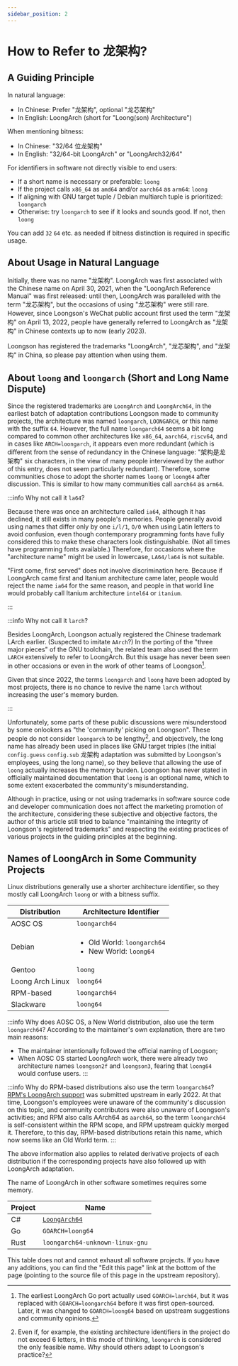 ```yaml
---
sidebar_position: 2
---
```


# How to Refer to 龙架构?

## A Guiding Principle

In natural language:

* In Chinese: Prefer "龙架构", optional "龙芯架构"
* In English: LoongArch (short for "Loong(son) Architecture")

When mentioning bitness:

* In Chinese: "32/64 位龙架构"
* In English: "32/64-bit LoongArch" or "LoongArch32/64"

For identifiers in software not directly visible to end users:

* If a short name is necessary or preferable: `loong`
* If the project calls `x86_64` as `amd64` and/or `aarch64` as `arm64`: `loong`
* If aligning with GNU target tuple / Debian multiarch tuple is prioritized: `loongarch`
* Otherwise: try `loongarch` to see if it looks and sounds good. If not, then `loong`

You can add `32` `64` etc. as needed if bitness distinction is required in specific usage.

## About Usage in Natural Language

Initially, there was no name "龙架构". LoongArch was first associated with the Chinese name on April 30, 2021, when the "LoongArch Reference Manual" was first released: until then, LoongArch was paralleled with the term "龙芯架构", but the occasions of using "龙芯架构" were still rare. However, since Loongson's WeChat public account first used the term "龙架构" on April 13, 2022, people have generally referred to LoongArch as "龙架构" in Chinese contexts up to now (early 2023).

Loongson has registered the trademarks "LoongArch", "龙芯架构", and "龙架构" in China, so please pay attention when using them.

## About `loong` and `loongarch` (Short and Long Name Dispute)

Since the registered trademarks are `LoongArch` and `LoongArch64`, in the earliest batch of adaptation contributions Loongson made to community projects, the architecture was named `loongarch`, `LOONGARCH`, or this name with the suffix `64`. However, the full name `loongarch64` seems a bit long compared to common other architectures like `x86_64`, `aarch64`, `riscv64`, and in cases like `ARCH=loongarch`, it appears even more redundant (which is different from the sense of redundancy in the Chinese language: "架构是龙架构" six characters, in the view of many people interviewed by the author of this entry, does not seem particularly redundant). Therefore, some communities chose to adopt the shorter names `loong` or `loong64` after discussion. This is similar to how many communities call `aarch64` as `arm64`.

:::info Why not call it `la64`?

Because there was once an architecture called `ia64`, although it has declined, it still exists in many people's memories. People generally avoid using names that differ only by one `i/l/1`, `O/0` when using Latin letters to avoid confusion, even though contemporary programming fonts have fully considered this to make these characters look distinguishable. (Not all times have programming fonts available.) Therefore, for occasions where the "architecture name" might be used in lowercase, `LA64/la64` is not suitable.

"First come, first served" does not involve discrimination here. Because if LoongArch came first and Itanium architecture came later, people would reject the name `ia64` for the same reason, and people in that world line would probably call Itanium architecture `intel64` or `itanium`.

:::

:::info Why not call it `larch`?

Besides LoongArch, Loongson actually registered the Chinese trademark LArch earlier. (Suspected to imitate `AArch`?) In the porting of the "three major pieces" of the GNU toolchain, the related team also used the term `LARCH` extensively to refer to LoongArch. But this usage has never been seen in other occasions or even in the work of other teams of Loongson[^1].

Given that since 2022, the terms `loongarch` and `loong` have been adopted by most projects, there is no chance to revive the name `larch` without increasing the user's memory burden.

:::

[^1]: The earliest LoongArch Go port actually used `GOARCH=larch64`, but it was replaced with `GOARCH=loongarch64` before it was first open-sourced. Later, it was changed to `GOARCH=loong64` based on upstream suggestions and community opinions.

Unfortunately, some parts of these public discussions were misunderstood by some onlookers as "the 'community' picking on Loongson". These people do not consider `loongarch` to be lengthy[^2], and objectively, the long name has already been used in places like GNU target triples (the initial `config.guess` `config.sub` 龙架构 adaptation was submitted by Loongson's employees, using the long name), so they believe that allowing the use of `loong` actually increases the memory burden. Loongson has never stated in officially maintained documentation that `loong` is an optional name, which to some extent exacerbated the community's misunderstanding.

[^2]: Even if, for example, the existing architecture identifiers in the project do not exceed 6 letters, in this mode of thinking, `loongarch` is considered the only feasible name. Why should others adapt to Loongson's practice?

Although in practice, using or not using trademarks in software source code and developer communication does not affect the marketing promotion of the architecture, considering these subjective and objective factors, the author of this article still tried to balance "maintaining the integrity of Loongson's registered trademarks" and respecting the existing practices of various projects in the guiding principles at the beginning.

## Names of LoongArch in Some Community Projects

Linux distributions generally use a shorter architecture identifier, so they mostly call LoongArch `loong` or with a bitness suffix.

|Distribution|Architecture Identifier|
|------------|------------------------|
|AOSC OS|`loongarch64`|
|Debian|<ul><li>Old World: `loongarch64`</li><li>New World: `loong64`</li></ul>|
|Gentoo|`loong`|
|Loong Arch Linux|`loong64`|
|RPM-based|`loongarch64`|
|Slackware|`loong64`|

:::info Why does AOSC OS, a New World distribution, also use the term `loongarch64`?
According to the maintainer's own explanation, there are two main reasons:

* The maintainer intentionally followed the official naming of Loogson;
* When AOSC OS started LoongArch work, there were already two architecture names `loongson2f` and `loongson3`, fearing that `loong64` would confuse users.
:::

:::info Why do RPM-based distributions also use the term `loongarch64`?
[RPM's LoongArch support][rpm-loongarch64] was submitted upstream in early 2022. At that time, Loongson's employees were unaware of the community's discussion on this topic, and community contributors were also unaware of Loongson's activities; and RPM also calls AArch64 as `aarch64`, so the term `loongarch64` is self-consistent within the RPM scope, and RPM upstream quickly merged it. Therefore, to this day, RPM-based distributions retain this name, which now seems like an Old World term.
:::

[rpm-loongarch64]: https://github.com/rpm-software-management/rpm/commit/7a014dae736f9c7a7c75f63deaa4dbbb9ae0249c

The above information also applies to related derivative projects of each distribution if the corresponding projects have also followed up with LoongArch adaptation.

The name of LoongArch in other software sometimes requires some memory.

|Project|Name|
|-------|----|
|C#|[`LoongArch64`](https://learn.microsoft.com/zh-cn/dotnet/api/system.runtime.interopservices.architecture?view=net-8.0)|
|Go|`GOARCH=loong64`|
|Rust|`loongarch64-unknown-linux-gnu`|

This table does not and cannot exhaust all software projects. If you have any additions, you can find the "Edit this page" link at the bottom of the page (pointing to the source file of this page in the upstream repository).
